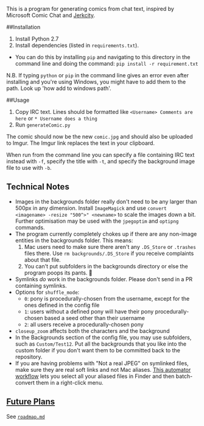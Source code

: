 This is a program for generating comics from chat text, inspired by Microsoft Comic Chat and [Jerkcity](https://www.jerkcity.com).

##Installation

1. Install Python 2.7
2. Install dependencies (listed in `requirements.txt`). 
  * You can do this by installing `pip` and navigating to this directory in the command line and doing the command: `pip install -r requirement.txt`

N.B. If typing `python` or `pip` in the command line gives an error even after installing and you're using Windows, you might have to add them to the path. Look up 'how add to windows path'.


##Usage

1. Copy IRC text. Lines should be formatted like `<Username> Comments are here` or `* Username does a thing`
2. Run `generateComic.py`

The comic should now be the new `comic.jpg` and should also be uploaded to Imgur.  The Imgur link replaces the text in your clipboard.

When run from the command line you can specify a file containing IRC text instead with `-f`, specify the title with `-t`, and specify the background image file to use with `-b`.


## Technical Notes

* Images in the backgrounds folder really don't need to be any larger than 500px in any dimension.  Install `ImageMagick` and use `convert <imagename> -resize "500^>" <newname>` to scale the images down a bit.  Further optimisation may be used with the `jpegoptim` and `optipng` commands.
* The program currently completely chokes up if there are any non-image entities in the backgrounds folder.  This means:
	1. Mac users need to make sure there aren't any `.DS_Store` or `.trashes` files there.  Use `rm backgrounds/.DS_Store` if you receive complaints about that file.
	2. You can't put subfolders in the backgrounds directory or else the program poops its pants. 💩
* Symlinks *do* work in the backgrounds folder.  Please don't send in a PR containing symlinks.
* Options for `shuffle_mode`:
	* `0`: pony is procedurally-chosen from the username, except for the ones defined in the config file
	* `1`: users without a defined pony will have their pony procedurally-chosen based a seed other than their username
	* `2`: all users receive a procedurally-chosen pony
* `closeup_zoom` affects both the characters and the background
* In the Backgrounds section of the config file, you may use subfolders, such as `Custom/Test12`.  Put all the backgrounds that you like into the custom folder if you don't want them to be committed back to the repository.
* If you are having problems with "Not a real JPEG" on symlinked files, make sure they are real soft links and not Mac aliases.  [This automator workflow](http://blog.poynton.ca/?p=281) lets you select all your aliased files in Finder and then batch-convert them in a right-click menu.

## [Future Plans](./roadmap.md)

See [`roadmap.md`](./roadmap.md)
